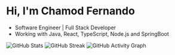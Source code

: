 # Hi, I'm Chamod Fernando  

- Software Engineer | Full Stack Developer  
- Working with Java, React, TypeScript, Node.js and SpringBoot


![GitHub Stats](https://github-readme-stats.vercel.app/api?username=chamod59&show_icons=true&theme=dark)
![GitHub Streak](https://github-readme-streak-stats.herokuapp.com/?user=chamod59&theme=dark)
![GitHub Activity Graph](https://github-readme-activity-graph.vercel.app/graph?username=chamod59&theme=github-compact)
